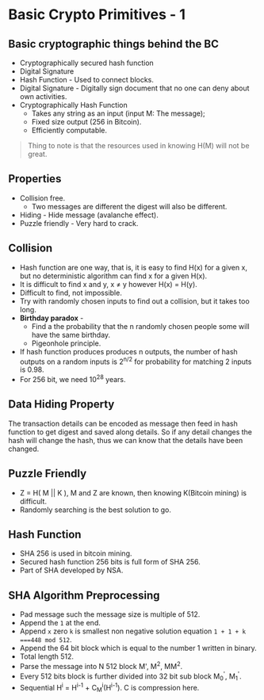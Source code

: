 # Basic Crypto Primitives - 1

## Basic cryptographic things behind the BC

- Cryptographically secured hash function
- Digital Signature
- Hash Function - Used to connect blocks.
- Digital Signature - Digitally sign document that no one can deny about own activities.
- Cryptographically Hash Function
  - Takes any string as an input (input M: The message);
  - Fixed size output (256 in Bitcoin).
  - Efficiently computable.

> Thing to note is that the resources used in knowing H(M) will not be great.

## Properties

- Collision free.
  - Two messages are different the digest will also be different.
- Hiding - Hide message (avalanche effect).
- Puzzle friendly - Very hard to crack.

## Collision

- Hash function are one way, that is, it is easy to find H(x) for a given x, but no deterministic algorithm can find x for a given H(x).
- It is difficult to find x and y, x ≠ y however H(x) = H(y).
- Difficult to find, not impossible.
- Try with randomly chosen inputs to find out a collision, but it takes too long.
- **Birthday paradox** -
  - Find a the probability that the n randomly chosen people some will have the same birthday.
  - Pigeonhole principle.
- If hash function produces produces n outputs, the number of hash outputs on a random inputs is 2<sup>n/2</sup> for probability for matching 2 inputs is 0.98.
- For 256 bit, we need 10<sup>28</sup> years.

## Data Hiding Property

The transaction details can be encoded as message then feed in hash function to get digest and saved along details. So if any detail changes the hash will change the hash, thus we can know that the details have been changed.

## Puzzle Friendly

- Z = H( M || K ), M and Z are known, then knowing K(Bitcoin mining) is difficult.
- Randomly searching is the best solution to go.

## Hash Function

- SHA 256 is used in bitcoin mining.
- Secured hash function 256 bits is full form of SHA 256.
- Part of SHA developed by NSA.

## SHA Algorithm Preprocessing

- Pad message such the message size is multiple of 512.
- Append the `1` at the end.
- Append `x` zero `k` is smallest non negative solution equation `1 + 1 + k ===448 mod 512`.
- Append the 64 bit block which is equal to the number 1 written in binary.
- Total length 512.
- Parse the message into N 512 block M', M<sup>2</sup>, MM<sup>2</sup>.
- Every 512 bits block is further divided into 32 bit sub block M<sub>0</sub><sup>'</sup>, M<sub>1</sub><sup>'</sup>.
- Sequential H<sup>i</sup> = H<sup>i-1</sup> + C<sub>M</sub><sup>i</sup>(H<sup>i-1</sup>). C is compression here.
